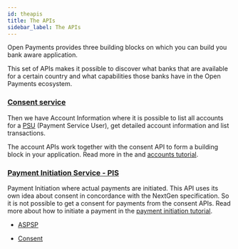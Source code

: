 ```yaml
---
id: theapis
title: The APIs
sidebar_label: The APIs
---
```

Open Payments provides three building blocks on which you can build you bank aware application.


This set of APIs makes it possible to discover what banks that are available for a certain country and what capabilities those banks have in the Open Payments ecosystem. 

### [Consent service](consent.md)

Then we have Account Information where it is possible to list all accounts for a [PSU](glossary.md) (Payment Service User),
get detailed account information and list transactions. 

The account APIs work together with the consent API to form a building block in your application. Read more in the and [accounts tutorial](ais.md).

### [Payment Initiation Service - PIS](aspsp.md) 

Payment Initiation where actual payments are initiated. This API uses its own idea about consent in concordance with the NextGen specification. 
So it is not possible to get a consent for payments from the consent APIs. 
Read more about how to initiate a payment in the [payment initiation tutorial](pis.md).

-   [ASPSP](/en/openpayments-NextGenPSD2-1.3.3.html#tag/ASPSP-Information-Service-(ASPSPIS))

-   [Consent](/en/openpayments-NextGenPSD2-1.3.3.html#tag/Consent-Service)

